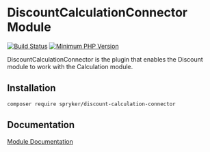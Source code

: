 # DiscountCalculationConnector Module
[![Build Status](https://travis-ci.org/spryker/discount-calculation-connector.svg)](https://travis-ci.org/spryker/discount-calculation-connector)
[![Minimum PHP Version](https://img.shields.io/badge/php-%3E%3D%207.3-8892BF.svg)](https://php.net/)

DiscountCalculationConnector is the plugin that enables the Discount module to work with the Calculation module.

## Installation

```
composer require spryker/discount-calculation-connector
```

## Documentation

[Module Documentation](https://academy.spryker.com/developing_with_spryker/module_guide/discount/discount.html)

